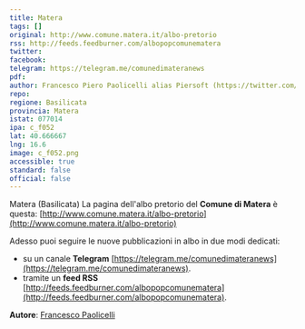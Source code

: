 ```yaml
---
title: Matera
tags: []
original: http://www.comune.matera.it/albo-pretorio
rss: http://feeds.feedburner.com/albopopcomunematera
twitter: 
facebook: 
telegram: https://telegram.me/comunedimateranews
pdf: 
author: Francesco Piero Paolicelli alias Piersoft (https://twitter.com/Piersoft)
repo: 
regione: Basilicata
provincia: Matera
istat: 077014
ipa: c_f052
lat: 40.666667
lng: 16.6
image: c_f052.png
accessible: true
standard: false
official: false
---
```


Matera (Basilicata)
La pagina dell'albo pretorio del **Comune di Matera** è questa: [http://www.comune.matera.it/albo-pretorio](http://www.comune.matera.it/albo-pretorio)

Adesso puoi seguire le nuove pubblicazioni in albo in due modi dedicati:

* su un canale **Telegram** [https://telegram.me/comunedimateranews](https://telegram.me/comunedimateranews).
* tramite un **feed RSS** [http://feeds.feedburner.com/albopopcomunematera](http://feeds.feedburner.com/albopopcomunematera).


**Autore**: [Francesco Paolicelli](https://twitter.com/piersoft)
